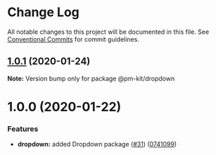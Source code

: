 # Change Log

All notable changes to this project will be documented in this file.
See [Conventional Commits](https://conventionalcommits.org) for commit guidelines.

## [1.0.1](https://github.com/telus/pm-kit/compare/@pm-kit/dropdown@1.0.0...@pm-kit/dropdown@1.0.1) (2020-01-24)

**Note:** Version bump only for package @pm-kit/dropdown





# 1.0.0 (2020-01-22)


### Features

* **dropdown:** added Dropdown package ([#31](https://github.com/telus/pm-kit/issues/31)) ([0741099](https://github.com/telus/pm-kit/commit/0741099a74c59f5e0ba6d442b02f67eb22275bfd))
